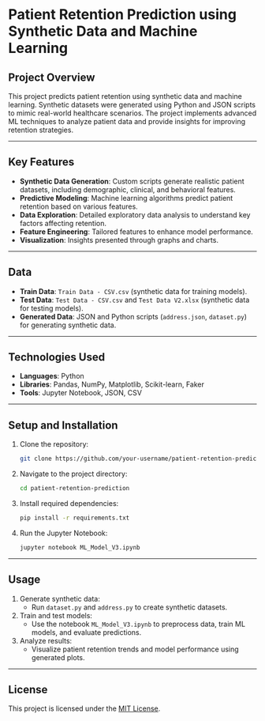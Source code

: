 # Patient Retention Prediction using Synthetic Data and Machine Learning

## Project Overview
This project predicts patient retention using synthetic data and machine learning. Synthetic datasets were generated using Python and JSON scripts to mimic real-world healthcare scenarios. The project implements advanced ML techniques to analyze patient data and provide insights for improving retention strategies.

---

## Key Features
- **Synthetic Data Generation**: Custom scripts generate realistic patient datasets, including demographic, clinical, and behavioral features.
- **Predictive Modeling**: Machine learning algorithms predict patient retention based on various features.
- **Data Exploration**: Detailed exploratory data analysis to understand key factors affecting retention.
- **Feature Engineering**: Tailored features to enhance model performance.
- **Visualization**: Insights presented through graphs and charts.

---

## Data
- **Train Data**: `Train Data - CSV.csv` (synthetic data for training models).
- **Test Data**: `Test Data - CSV.csv` and `Test Data V2.xlsx` (synthetic data for testing models).
- **Generated Data**: JSON and Python scripts (`address.json`, `dataset.py`) for generating synthetic data.

---

## Technologies Used
- **Languages**: Python
- **Libraries**: Pandas, NumPy, Matplotlib, Scikit-learn, Faker
- **Tools**: Jupyter Notebook, JSON, CSV

---

## Setup and Installation
1. Clone the repository:
   ```bash
   git clone https://github.com/your-username/patient-retention-prediction.git
   ```
2. Navigate to the project directory:
   ```bash
   cd patient-retention-prediction
   ```
3. Install required dependencies:
   ```bash
   pip install -r requirements.txt
   ```
4. Run the Jupyter Notebook:
   ```bash
   jupyter notebook ML_Model_V3.ipynb
   ```

---

## Usage
1. Generate synthetic data:
   - Run `dataset.py` and `address.py` to create synthetic datasets.
2. Train and test models:
   - Use the notebook `ML_Model_V3.ipynb` to preprocess data, train ML models, and evaluate predictions.
3. Analyze results:
   - Visualize patient retention trends and model performance using generated plots.

---

## License
This project is licensed under the [MIT License](LICENSE).
